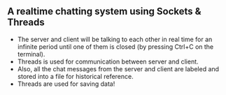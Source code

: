 ## A realtime chatting system using Sockets & Threads
- The server and client will be talking to each other in real time for an infinite period until one of them is closed (by pressing Ctrl+C on the terminal).
- Threads is used for communication between server and client.
- Also, all the chat messages from the server and client are labeled and stored into a file for historical reference.
- Threads are used for saving data!
